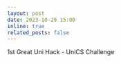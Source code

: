 ```yaml
---
layout: post
date: 2023-10-29 15:00
inline: true
related_posts: false
---
```


1st Great Uni Hack - UniCS Challenge